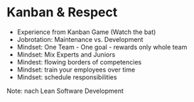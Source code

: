# Kanban & Respect

* Experience from Kanban Game (Watch the bat)
* Jobrotation: Maintenance vs. Development 
* Mindset: One Team - One goal - rewards only whole team
* Mindset: Mix Experts and Juniors
* Mindest: flowing borders of competencies
* Mindset: train your employees over time
* Mindset: schedule responsibilities

Note: 
nach Lean Software Development
